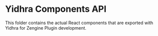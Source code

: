 # Yidhra Components API

This folder contains the actual React components that are exported with Yidhra for Zengine Plugin development.
